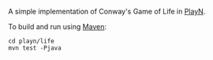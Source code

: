 
A simple implementation of Conway's Game of Life in [PlayN](http://playn.io).

To build and run using [Maven](maven.apache.org):
```
cd playn/life
mvn test -Pjava
```
